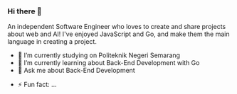 ### Hi there 👋


An independent Software Engineer who loves to create and share projects about web and AI! I've enjoyed JavaScript and Go, and make them the main language in creating a project.

- 🔭 I’m currently studying on Politeknik Negeri Semarang
- 🌱 I’m currently learning about Back-End Development with Go
- 💬 Ask me about Back-End Development
<!-- - 📫 How to reach me: ...
- 😄 Pronouns: ... -->
- ⚡ Fun fact: ...
